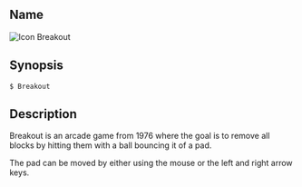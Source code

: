 ## Name

![Icon](/res/icons/16x16/app-breakout.png) Breakout

## Synopsis

```**sh
$ Breakout
```

## Description

Breakout is an arcade game from 1976 where the goal is to remove all blocks by hitting them with a ball bouncing it of a pad.

The pad can be moved by either using the mouse or the left and right arrow keys.
